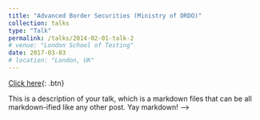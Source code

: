 ```yaml
---
title: "Advanced Border Securities (Ministry of DRDO)"
collection: talks
type: "Talk"
permalink: /talks/2014-02-01-talk-2
# venue: "London School of Testing"
date: 2017-03-03
# location: "London, UK"
---
```


[Click here](http://example2.com){: .btn}

This is a description of your talk, which is a markdown files that can be all markdown-ified like any other post. Yay markdown! -->
